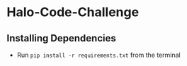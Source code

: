 # Halo-Code-Challenge

## Installing Dependencies
  * Run `pip install -r requirements.txt` from the terminal

